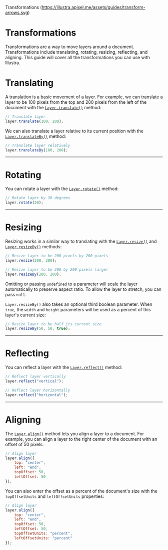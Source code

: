 Transformations (https://illustra.apixel.me/assets/guides/transform-arrows.svg)

# Transformations

Transformations are a way to move layers around a document. Transformations include translating, rotating, resizing, reflecting, and aligning. This guide will cover all the transformations you can use with Illustra.

# Translating

A translation is a basic movement of a layer. For example, we can translate a layer to be 100 pixels from the top and 200 pixels from the left of the document with the [`Layer.translate()`](https://illustra.apixel.me/docs/classes/Layer#translate) method:

```js
// Translate layer
layer.translate(100, 200);
```

We can also translate a layer relative to its current position with the [`Layer.translateBy()`](https://illustra.apixel.me/docs/classes/Layer#translateBy) method:

```js
// Translate layer relatively
layer.translateBy(100, 200);
```

---

# Rotating

You can rotate a layer with the [`Layer.rotate()`](https://illustra.apixel.me/docs/classes/Layer#translate) method:

```js
// Rotate layer by 30 degrees
layer.rotate(30);
```

---

# Resizing

Resizing works in a similar way to translating with the [`Layer.resize()`](https://illustra.apixel.me/docs/classes/Layer#resize) and [`Layer.resizeBy()`](https://illustra.apixel.me/docs/classes/Layer#resizeBy) methods:

```js
// Resize layer to be 200 pixels by 200 pixels
layer.resize(200, 200);

// Resize layer to be 200 by 200 pixels larger
layer.resizeBy(200, 200);
```

Omitting or passing `undefined` to a parameter will scale the layer automatically to preserve aspect ratio. To allow the layer to stretch, you can pass `null`.

`Layer.resizeBy()` also takes an optional third boolean parameter. When `true`, the `width` and `height` parameters will be used as a percent of this layer's current size:

```js
// Resize layer to be half its current size
layer.resizeBy(50, 50, true);
```

---

# Reflecting

You can reflect a layer with the [`Layer.reflect()`](https://illustra.apixel.me/docs/classes/Layer#reflect) method:

```js
// Reflect layer vertically
layer.reflect("vertical");

// Reflect layer horizontally
layer.reflect("horizontal");
```

---

# Aligning

The [`Layer.align()`](https://illustra.apixel.me/docs/classes/Layer#align) method lets you align a layer to a document. For example, you can align a layer to the right center of the document with an offset of 50 pixels:

```js
// Align layer
layer.align({
    top: "center",
    left: "end",
    topOffset: 50,
    leftOffset: 50
});
```

You can also enter the offset as a percent of the document's size with the `topOffsetUnits` and `leftOffsetUnits` properties:

```js
// Align layer
layer.align({
    top: "center",
    left: "end",
    topOffset: 50,
    leftOffset: 50,
    topOffsetUnits: "percent",
    leftOffsetUnits: "percent"
});
```